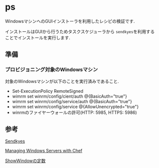 # ps

WindowsマシンへのGUIインストーラを利用したレシピの検証です.

インストールはGUIから行うためタスクスケジューラから
`sendkyes`を利用することでインストールを実行します.

## 準備

### プロビジョニング対象のWindowsマシン

対象のWindowsマシンが以下のことを実行済みであること.

- Set-ExecutionPolicy RemoteSigned
- wimrm set winrm/config/cient/auth @{BasicAuth="true"}
- wimrm set winrm/config/service/auth @{BasicAuth="true"}
- wimrm set winrm/config/service @{AllowUnencrypted="true"}
- winrmのファイヤーウォールの許可(HTTP: 5985, HTTPS: 5986)


## 参考

[Sendkyes](https://msdn.microsoft.com/ja-jp/library/cc364423.aspx)

[Managing Windows Servers with Chef](https://www.packtpub.com/networking-and-servers/managing-windows-servers-chef)

[ShowWindowの定数](https://msdn.microsoft.com/en-us/library/windows/desktop/ms633548%28v=vs.85%29.aspx)
